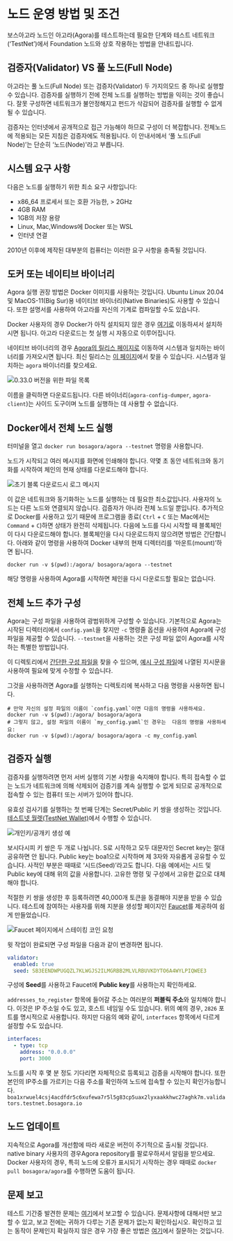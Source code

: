 # 노드 운영 방법 및 조건 

보스아고라 노드인 아고라(Agora)를 테스트하는데 필요한 단계와 테스트 네트워크(‘TestNet’)에서 Foundation 노드와 상호 작용하는 방법을 안내드립니다.

## 검증자(Validator) VS 풀 노드(Full Node)

아고라는 풀 노드(Full Node) 또는 검증자(Validator) 두 가지의모드 중 하나로 실행할 수 있습니다. 검증자를 실행하기 전에 전체 노드를 실행하는 방법을 익히는 것이 좋습니다. 잘못 구성하면 네트워크가 불안정해지고 펀드가 삭감되어 검증자를 실행할 수 없게 될 수 있습니다.

검증자는 인터넷에서 공개적으로 접근 가능해야 하므로 구성이 더 복잡합니다. 전체노드에 적용되는 모든 지침은 검증자에도 적용됩니다. 이 안내서에서 ‘풀 노드(Full Node)’는 단순히 ‘노드(Node)'라고 부릅니다.

## 시스템 요구 사항

다음은 노드를 실행하기 위한 최소 요구 사항입니다:
- x86_64 프로세서 또는 호환 가능한, > 2GHz
- 4GB RAM
- 1GB의 저장 용량
- Linux, Mac,Windows에 Docker 또는 WSL
- 인터넷 연결

2010년 이후에 제작된 대부분의 컴퓨터는 이러한 요구 사항을 충족될 것입니다.

## 도커 또는 네이티브 바이너리

Agora 실행 권장 방법은 Docker 이미지를 사용하는 것입니다.
Ubuntu Linux 20.04 및 MacOS-11(Big Sur)용 네이티브 바이너리(Native Binaries)도 사용할 수 있습니다. 또한 설명서를 사용하여 아고라를 자신의 기계로 컴파일할 수도 있습니다.

Docker 사용자의 경우 Docker가 아직 설치되지 않은 경우 [여기로](https://github.com/bosagora/agora#build-instructions) 이동하셔서 설치하시면 됩니다.
아고라 다운로드는 첫 실행 시 자동으로 이루어집니다.

네이티브 바이너리의 경우 [Agora의 릴리스 페이지로](https://github.com/bosagora/agora/releases) 이동하여 시스템과 일치하는 바이너리를 가져오시면 됩니다.
최신 릴리스는 [이 페이지](https://github.com/bosagora/agora/releases/latest)에서 찾을 수 있습니다. 시스템과 일치하는 `agora` 바이너리를 찾으세요.

![0.33.0 버전을 위한 파일 목록](./Release.v0.33.0.png)

이름을 클릭하면 다운로드됩니다. 다른 바이너리(`agora-config-dumper`, `agora-client`)는 사이드 도구이며 노드를 실행하는 데 사용할 수 없습니다.

## Docker에서 전체 노드 실행

터미널을 열고 `docker run bosagora/agora --testnet` 명령을 사용합니다.

노드가 시작되고 여러 메시지를 화면에 인쇄해야 합니다. 약몇 초 동안 네트워크와 동기화를 시작하여 체인의 현재 상태를 다운로드해야 합니다. 

![초기 블록 다운로드시 로그 메시지](./IBD.png)

이 값은 네트워크와 동기화하는 노드를 실행하는 데 필요한 최소값입니다. 사용자의 노드는 다른 노드와 연결되지 않습니다.
검증자가 아니라 전체 노드일 뿐입니다. 추가적으로 Docker를 사용하고 있기 때문에 프로그램을 종료( `Ctrl` + `C` 또는 Mac에서는 `Command` + `C`)하면 상태가 완전히 삭제됩니다.
다음에 노드를 다시 시작할 때 블록체인이 다시 다운로드해야 합니다. 블록체인을 다시 다운로드하지 않으려면 방법은 간단합니다. 아래와 같이 명령을 사용하여 Docker 내부의 현재 디렉터리를 ‘마운트(mount)’하면 됩니다.
```shell
docker run -v $(pwd):/agora/ bosagora/agora --testnet
```

해당 명령을 사용하여 Agora를 시작하면 체인을 다시 다운로드할 필요는 없습니다.

## 전체 노드 추가 구성

Agora는 구성 파일을 사용하여 광범위하게 구성할 수 있습니다.
기본적으로 Agora는 시작된 디렉터리에서 `config.yaml`을 찾지만 `-c` 명령줄 옵션을 사용하여 Agora에 구성 파일을 제공할 수 있습니다.
`--testnet`을 사용하는 것은 구성 파일 없이 Agora를 시작하는 특별한 방법입니다.

이 디렉토리에서 [간단한 구성 파일을](./config.yaml) 찾을 수 있으며, [예시 구성 파일](/doc/config.example.yaml)에 나열된 지시문을 사용하여 필요에 맞게 수정할 수 있습니다.

그것을 사용하려면 Agora를 실행하는 디렉토리에 복사하고 다음 명령을 사용하면 됩니다.
```shell
# 만약 자신의 설정 파일의 이름이 `config.yaml`이면 다음의 명령을 사용하세요.
docker run -v $(pwd):/agora/ bosagora/agora
# 그렇지 않고, 설정 파일의 이름이 `my_config.yaml`인 경우는  다음의 명령을 사용하세요:
docker run -v $(pwd):/agora/ bosagora/agora -c my_config.yaml
```

## 검증자 실행

검증자를 실행하려면 먼저 서버 실행의 기본 사항을 숙지해야 합니다. 특히 접속할 수 없는 노드가 네트워크에 의해 삭제되어 검증기를 계속 실행할 수 없게 되므로 공개적으로 접속할 수 있는 컴퓨터 또는 서버가 있어야 합니다.

유효성 검사기를 실행하는 첫 번째 단계는  Secret/Public 키 쌍을 생성하는 것입니다. [테스트넷 월렛(TestNet Wallet)](https://testnet.boawallet.io/)에서 수행할 수 있습니다.

![개인키/공개키 생성 예](./Wallet.Account.Creation.png)

보시다시피 키 쌍은 두 개로 나뉩니다. S로 시작하고 모두 대문자인 Secret key는 절대 공유하면 안 됩니다. Public key는 boa1으로 시작하며 제 3자와 자유롭게 공유할 수 있습니다. 사적인 부분은 때때로 ‘시드(Seed)’라고도 합니다. 다음 예에서는 시드 및 Public key에 대해 위의 값을 사용합니다. 고유한 명령 및 구성에서 고유한 값으로 대체해야 합니다.

적절한 키 쌍을 생성한 후 등록하려면 40,000개 토큰을 동결해야 지분을 받을 수 있습니다. 테스트에 참여하는 사용자를 위해 지분을 생성할 페이지인 [Faucet](https://faucet.bosagora.io/)를 제공하여 쉽게 만들었습니다.

![Faucet 페이지에서 스테이킹 코인 요청](./Faucet.png)

윗 작업이 완료되면 구성 파일을 다음과 같이 변경하면 됩니다.
```yaml
validator:
  enabled: true
  seed: SB3EENDWPUGQZL7KLWGJS2ILMGRBB2MLVLRBUVKDYTO6A4WYLPIQWEE3
```

구성에 **Seed**를 사용하고 Faucet에 **Public key**를 사용하는지 확인하세요.

`addresses_to_register` 항목에 들어갈 주소는 여러분의 **퍼블릭 주소**와 일치해야 합니다.
이것은 IP 주소일 수도 있고, 호스트 네임일 수도 있습니다. 위의 예의 경우, `2826` 포트를 명시적으로 사용합니다.
하지만 다음의 예와 같이, `interfaces` 항목에서 다르게 설정할 수도 있습니다.
```yaml
interfaces:
  - type: tcp
    address: "0.0.0.0"
    port: 3000
```

노드를 시작 후 몇 분 정도 기다리면 자체적으로 등록되고 검증을 시작해야 합니다. 또한 본인의 IP주소를 가르키는 다음 주소를 확인하여 노드에 접속할 수 있는지 확인가능합니다.
`boa1xrwuel4csj4acdfdr5c6xufewa7r5l5g83cp5uax2lyxaakkhwc27aghk7m.validators.testnet.bosagora.io`

## 노드 업데이트

지속적으로 Agora를 개선함에 따라 새로운 버전이 주기적으로 출시될 것입니다.
native binary 사용자의 경우Agora repository를 팔로우하셔서 알림을 받으세요.
Docker 사용자의 경우, 특히 노드에 오류가 표시되기 시작하는 경우 때때로 `docker pull bosagora/agora`를 수행하면 도움이 됩니다.


## 문제 보고

테스트 기간중 발견한 문제는 [여기](https://github.com/bosagora/agora/issues)에서 보고할 수 있습니다.
문제사항에 대해서만 보고할 수 있고, 보고 전에는 귀하가 다루는 기존 문제가 없는지 확인하십시오. 확인하고 있는 동작이 문제인지 확실하지 않은 경우 가장 좋은 방법은 [여기](https://github.com/bosagora/agora/discussions/categories/q-a)에서 질문하는 것입니다.
